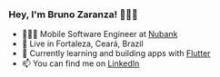 ### Hey, I'm Bruno Zaranza! 🙋🏾‍♂️
- 👨🏾‍💻 Mobile Software Engineer at [Nubank](https://nubank.com.br)
- 📍 Live in Fortaleza, Ceará, Brazil
- 🚀 Currently learning and building apps with [Flutter](https://flutter.dev)
- 📫 You can find me on [LinkedIn](https://www.linkedin.com/in/bruno-zaranza-2309431a/)
<!--

